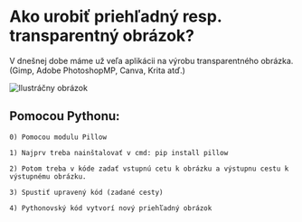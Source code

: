 # Ako urobiť priehľadný resp. transparentný obrázok?

V dnešnej dobe máme už veľa aplikácii na výrobu transparentného obrázka. (Gimp, Adobe PhotoshopMP, Canva, Krita  atď.)

![Ilustráčny obrázok](ilustrácia.jpg)

## Pomocou Pythonu:
    0) Pomocou modulu Pillow

    1) Najprv treba nainštalovať v cmd: pip install pillow

    2) Potom treba v kóde zadať vstupnú cetu k obrázku a výstupnu cestu k výstupnému obrázku.

    3) Spustiť upravený kód (zadané cesty)

    4) Pythonovský kód vytvorí nový priehľadný obrázok




